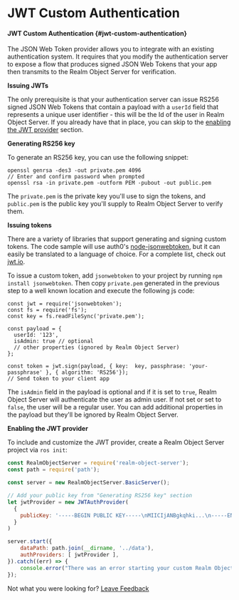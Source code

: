 # JWT Custom Authentication

#### JWT Custom Authentication {#jwt-custom-authentication}

The JSON Web Token provider allows you to integrate with an existing authentication system. It requires that you modify the authentication server to expose a flow that produces signed JSON Web Tokens that your app then transmits to the Realm Object Server for verification.

**Issuing JWTs**

The only prerequisite is that your authentication server can issue RS256 signed JSON Web Tokens that contain a payload with a `userId` field that represents a unique user identifier - this will be the Id of the user in Realm Object Server. If you already have that in place, you can skip to the [enabling the JWT provider](#enabling-the-jwt-provider) section.

**Generating RS256 key**

To generate an RS256 key, you can use the following snippet:

```text
openssl genrsa -des3 -out private.pem 4096
// Enter and confirm password when prompted
openssl rsa -in private.pem -outform PEM -pubout -out public.pem
```

The `private.pem` is the private key you'll use to sign the tokens, and `public.pem` is the public key you'll supply to Realm Object Server to verify them.

**Issuing tokens**

There are a variety of libraries that support generating and signing custom tokens. The code sample will use auth0's [node-jsonwebtoken](https://github.com/auth0/node-jsonwebtoken), but it can easily be translated to a language of choice. For a complete list, check out [jwt.io](https://jwt.io).

To issue a custom token, add `jsonwebtoken` to your project by running `npm install jsonwebtoken`. Then copy `private.pem` generated in the previous step to a well known location and execute the following js code:

```text
const jwt = require('jsonwebtoken');
const fs = require('fs');
const key = fs.readFileSync('private.pem');

const payload = {
  userId: '123',
  isAdmin: true // optional
  // other properties (ignored by Realm Object Server)
};

const token = jwt.sign(payload, { key:  key, passphrase: 'your-passphrase' }, { algorithm: 'RS256'});
// Send token to your client app
```

The `isAdmin` field in the payload is optional and if it is set to `true`, Realm Object Server will authenticate the user as admin user. If not set or set to `false`, the user will be a regular user. You can add additional properties in the payload but they'll be ignored by Realm Object Server.

**Enabling the JWT provider**

To include and customize the JWT provider, create a Realm Object Server project via `ros init`:

```javascript
const RealmObjectServer = require('realm-object-server');
const path = require('path');

const server = new RealmObjectServer.BasicServer();

// Add your public key from "Generating RS256 key" section
let jwtProvider = new JWTAuthProvider(
  {
    publicKey: '-----BEGIN PUBLIC KEY-----\nMIICIjANBgkqhki...\n-----END PUBLIC KEY-----'
  }
)

server.start({
    dataPath: path.join(__dirname, '../data'),
    authProviders: [ jwtProvider ],
}).catch((err) => {
    console.error("There was an error starting your custom Realm Object Server", err);
});
```





Not what you were looking for? [Leave Feedback](https://www.getfeedback.com/r/uO1Zl0vE)


